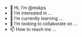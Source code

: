 - 👋 Hi, I’m @mskps
- 👀 I’m interested in ...
- 🌱 I’m currently learning ...
- 💞️ I’m looking to collaborate on ...
- 📫 How to reach me ...

<!---
mskps/mskps is a ✨ special ✨ repository because its `README.md` (this file) appears on your GitHub profile.
You can click the Preview link to take a look at your changes.
--->
